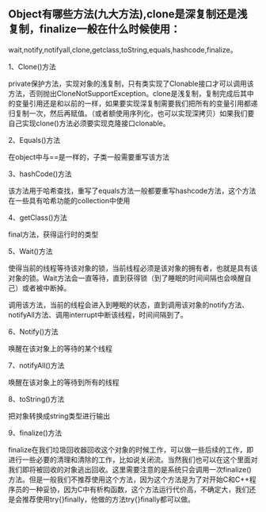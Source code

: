 ## Object有哪些方法(九大方法),clone是深复制还是浅复制，finalize一般在什么时候使用：

wait,notify,notifyall,clone,getclass,toString,equals,hashcode,finalize。

1、Clone()方法

private保护方法，实现对象的浅复制，只有类实现了Clonable接口才可以调用该方法，否则抛出CloneNotSupportException。clone是浅复制，复制完成后其中的变量引用还是和以前的一样，如果要实现深复制需要我们把所有的变量引用都递归复制一次，然后再赋值。（或者额使用序列化，也可以实现深拷贝）如果我们要自己实现clone()方法必须要实现克隆接口clonable。

2、Equals()方法

在object中与==是一样的，子类一般需要重写该方法

3、hashCode()方法

该方法用于哈希查找，重写了equals方法一般都要重写hashcode方法，这个方法在一些具有哈希功能的collection中使用

4、getClass()方法

final方法，获得运行时的类型

5、Wait()方法

使得当前的线程等待该对象的锁，当前线程必须是该对象的拥有者，也就是具有该对象的锁。Wait方法会一直等待，直到获得锁（到了睡眠的时间间隔也会唤醒自己）或者被中断掉。

调用该方法，当前的线程会进入到睡眠的状态，直到调用该对象的notify方法、notifyAll方法、调用interrupt中断该线程，时间间隔到了。

6、Notify()方法

唤醒在该对象上的等待的某个线程

7、notifyAll()方法

唤醒在该对象上的等待到所有的线程

8、toString()方法

把对象转换成string类型进行输出

9、finalize()方法

finalize在我们垃圾回收器回收这个对象的时候工作，可以做一些后续的工作，即进行一些必要的清理和清除的工作，比如说关闭流。当然我们也可以在这个里面对我们即将被回收的对象逃出回收。这里需要注意的是系统只会调用一次finalize()方法。但是一般我们不推荐使用这个方法，因为这个方法是为了对开始C和C++程序员的一种妥协，因为C中有析构函数，这个方法运行代价高，不确定大，我们还是会推荐使用try{}finally，他做的方法try{}finally都可以做。